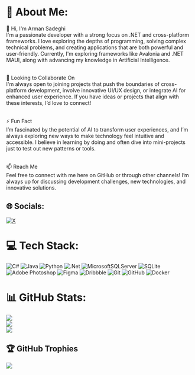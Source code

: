 # 💫 About Me:
👋 Hi, I'm Arman Sadeghi<br>
I'm a passionate developer with a strong focus on .NET and cross-platform frameworks. I love exploring the depths of programming, solving complex technical problems, and creating applications that are both powerful and user-friendly. Currently, I'm exploring frameworks like Avalonia and .NET MAUI, along with advancing my knowledge in Artificial Intelligence.<br><br>

💞️ Looking to Collaborate On<br>
I'm always open to joining projects that push the boundaries of cross-platform development, involve innovative UI/UX design, or integrate AI for enhanced user experience. If you have ideas or projects that align with these interests, I’d love to connect!<br><br>

⚡ Fun Fact<br>
I’m fascinated by the potential of AI to transform user experiences, and I’m always exploring new ways to make technology feel intuitive and accessible. I believe in learning by doing and often dive into mini-projects just to test out new patterns or tools.<br><br>

📫 Reach Me<br>
Feel free to connect with me here on GitHub or through other channels! I’m always up for discussing development challenges, new technologies, and innovative solutions.

## 🌐 Socials:
[![X](https://img.shields.io/badge/X-black.svg?logo=X&logoColor=white)](https://x.com/https://x.com/_Arman_Sadeghi)

# 💻 Tech Stack:
![C#](https://img.shields.io/badge/c%23-%23239120.svg?style=for-the-badge&logo=csharp&logoColor=white) ![Java](https://img.shields.io/badge/java-%23ED8B00.svg?style=for-the-badge&logo=openjdk&logoColor=white) ![Python](https://img.shields.io/badge/python-3670A0?style=for-the-badge&logo=python&logoColor=ffdd54) ![.Net](https://img.shields.io/badge/.NET-5C2D91?style=for-the-badge&logo=.net&logoColor=white) ![MicrosoftSQLServer](https://img.shields.io/badge/Microsoft%20SQL%20Server-CC2927?style=for-the-badge&logo=microsoft%20sql%20server&logoColor=white) ![SQLite](https://img.shields.io/badge/sqlite-%2307405e.svg?style=for-the-badge&logo=sqlite&logoColor=white) ![Adobe Photoshop](https://img.shields.io/badge/adobe%20photoshop-%2331A8FF.svg?style=for-the-badge&logo=adobe%20photoshop&logoColor=white) ![Figma](https://img.shields.io/badge/figma-%23F24E1E.svg?style=for-the-badge&logo=figma&logoColor=white) ![Dribbble](https://img.shields.io/badge/Dribbble-EA4C89?style=for-the-badge&logo=dribbble&logoColor=white) ![Git](https://img.shields.io/badge/git-%23F05033.svg?style=for-the-badge&logo=git&logoColor=white) ![GitHub](https://img.shields.io/badge/github-%23121011.svg?style=for-the-badge&logo=github&logoColor=white) ![Docker](https://img.shields.io/badge/docker-%230db7ed.svg?style=for-the-badge&logo=docker&logoColor=white)
# 📊 GitHub Stats:
![](https://github-readme-stats.vercel.app/api?username=Arman-Sadeghi-2003&theme=dark&hide_border=false&include_all_commits=false&count_private=false)<br/>
![](https://github-readme-streak-stats.herokuapp.com/?user=Arman-Sadeghi-2003&theme=dark&hide_border=false)<br/>
![](https://github-readme-stats.vercel.app/api/top-langs/?username=Arman-Sadeghi-2003&theme=dark&hide_border=false&include_all_commits=false&count_private=false&layout=compact)

## 🏆 GitHub Trophies
![](https://github-profile-trophy.vercel.app/?username=Arman-Sadeghi-2003&theme=radical&no-frame=false&no-bg=true&margin-w=4)

